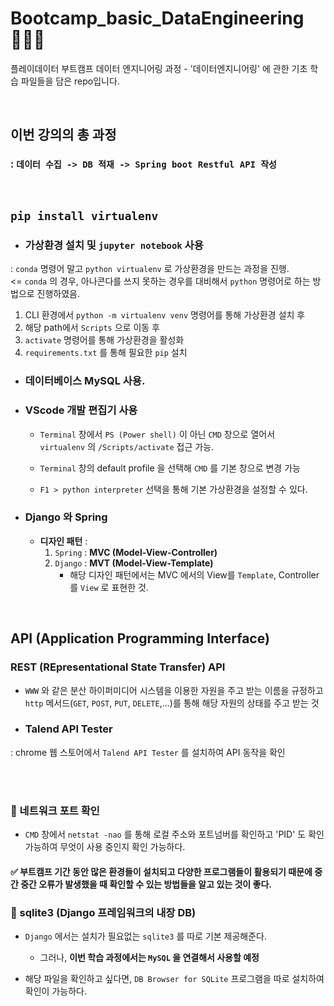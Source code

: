 #  Bootcamp_basic_DataEngineering 👨‍🔧💪
플레이데이터 부트캠프 데이터 엔지니어링 과정 - '데이터엔지니어링' 에 관한 기초 학습 파일들을 담은 repo입니다.

<br>

## 이번 강의의 총 과정 
### : **`데이터 수집 -> DB 적재 -> Spring boot Restful API 작성`**

<br>

## `pip install virtualenv`
- ### 가상환경 설치 및 `jupyter notebook` 사용 <br>
: `conda` 명령어 말고 `python virtualenv` 로 가상환경을 만드는 과정을 진행.<br>
<= `conda` 의 경우, 아나콘다를 쓰지 못하는 경우를 대비해서 `python` 명령어로 하는 방법으로 진행하였음.

1. CLI 환경에서 `python -m virtualenv venv` 명령어를 통해 가상환경 설치 후
2. 해당 path에서 `Scripts` 으로 이동 후
3.  `activate` 명령어를 통해 가상환경을 활성화
4.  `requirements.txt` 를 통해 필요한 `pip` 설치


- ### 데이터베이스 MySQL 사용.

- ### VScode 개발 편집기 사용
    - `Terminal` 창에서 `PS (Power shell)` 이 아닌  `CMD` 창으로 열어서<br>
    `virtualenv` 의 `/Scripts/activate` 접근 가능.
 
    - `Terminal` 창의 default profile 을 선택해 `CMD` 를 기본 창으로 변경 가능
    - `F1 > python interpreter` 선택을 통해 기본 가상환경을 설정할 수 있다.

- ### Django 와 Spring
    - **디자인 패턴** :
        1. `Spring` : **MVC (Model-View-Controller)**
        2. `Django` : **MVT (Model-View-Template)**
            - 해당 디자인 패턴에서는 MVC 에서의 View를 `Template`, Controller를 `View` 로 표현한 것.
        

<br>

## API (Application Programming Interface)

### REST (REpresentational State Transfer) API
- `WWW` 와 같은 분산 하이퍼미디어 시스템을 이용한 자원을 주고 받는 이름을 규정하고<br>
`http` 메서드(`GET`, `POST`, `PUT`, `DELETE`,...)를 통해 해당 자원의 상태를 주고 받는 것

- ### Talend API Tester
: chrome 웹 스토어에서 `Talend API Tester` 를 설치하여 API 동작을 확인


<br><br>

### 🧩 네트워크 포트  확인
- `CMD` 창에서 `netstat -nao` 를 통해 로컬 주소와 포트넘버를 확인하고 'PID' 도 확인 가능하여 무엇이 사용 중인지 확인 가능하다.

#### ✅ 부트캠프 기간 동안 많은 환경들이 설치되고 다양한 프로그램들이 활용되기 때문에 중간 중간 오류가 발생했을 때 확인할 수 있는 방법들을 알고 있는 것이 좋다.

### 🧩 sqlite3 (Django 프레임워크의 내장 DB)
- `Django` 에서는 설치가 필요없는 `sqlite3` 를 따로 기본 제공해준다.
    - 그러나, **이번 학습 과정에서는 `MySQL` 을 연결해서 사용할 예정**

- 해당 파일을 확인하고 싶다면, `DB Browser for SQLite` 프로그램을 따로 설치하여 확인이 가능하다.